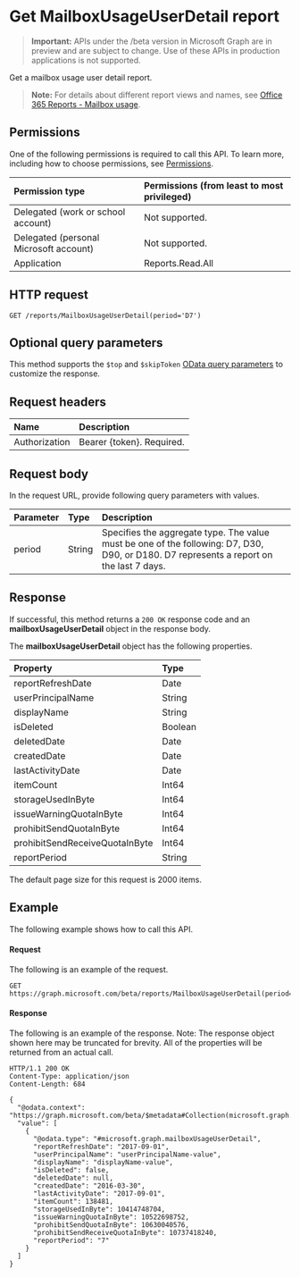 # Get MailboxUsageUserDetail report

> **Important:** APIs under the /beta version in Microsoft Graph are in preview and are subject to change. Use of these APIs in production applications is not supported.

Get a mailbox usage user detail report.

> **Note:** For details about different report views and names, see [Office 365 Reports - Mailbox usage](https://support.office.com/client/Mailbox-usage-beffbe01-ce2d-4614-9ae5-7898868e2729).

## Permissions

One of the following permissions is required to call this API. To learn more, including how to choose permissions, see [Permissions](../../../concepts/permissions_reference.md).

| Permission type                        | Permissions (from least to most privileged) |
| :------------------------------------- | :--------------------------------------- |
| Delegated (work or school account)     | Not supported.                           |
| Delegated (personal Microsoft account) | Not supported.                           |
| Application                            | Reports.Read.All                         |

## HTTP request

<!-- { "blockType": "ignored" } -->

```http
GET /reports/MailboxUsageUserDetail(period='D7')
```

## Optional query parameters

This method supports the `$top` and `$skipToken` [OData query parameters](../../../concepts/query_parameters.md) to customize the response.

## Request headers

| Name          | Description               |
| :------------ | :------------------------ |
| Authorization | Bearer {token}. Required. |

## Request body

In the request URL, provide following query parameters with values.

| Parameter | Type   | Description                              |
| :-------- | :----- | :--------------------------------------- |
| period    | String | Specifies the aggregate type. The value must be one of the following: D7, D30, D90, or D180. D7 represents a report on the last 7 days. |

## Response

If successful, this method returns a `200 OK` response code and an **mailboxUsageUserDetail** object in the response body.

The **mailboxUsageUserDetail** object has the following properties.

| Property                       | Type    |
| :----------------------------- | :------ |
| reportRefreshDate              | Date    |
| userPrincipalName              | String  |
| displayName                    | String  |
| isDeleted                      | Boolean |
| deletedDate                    | Date    |
| createdDate                    | Date    |
| lastActivityDate               | Date    |
| itemCount                      | Int64   |
| storageUsedInByte              | Int64   |
| issueWarningQuotaInByte        | Int64   |
| prohibitSendQuotaInByte        | Int64   |
| prohibitSendReceiveQuotaInByte | Int64   |
| reportPeriod                   | String  |

The default page size for this request is 2000 items.

## Example

The following example shows how to call this API.

#### Request

The following is an example of the request.

```http
GET https://graph.microsoft.com/beta/reports/MailboxUsageUserDetail(period='D7')
```

#### Response

The following is an example of the response.
Note: The response object shown here may be truncated for brevity. All of the properties will be returned from an actual call.

```http
HTTP/1.1 200 OK
Content-Type: application/json
Content-Length: 684

{
  "@odata.context": "https://graph.microsoft.com/beta/$metadata#Collection(microsoft.graph.mailboxUsageUserDetail)", 
  "value": [
    {
      "@odata.type": "#microsoft.graph.mailboxUsageUserDetail", 
      "reportRefreshDate": "2017-09-01", 
      "userPrincipalName": "userPrincipalName-value", 
      "displayName": "displayName-value", 
      "isDeleted": false, 
      "deletedDate": null, 
      "createdDate": "2016-03-30", 
      "lastActivityDate": "2017-09-01", 
      "itemCount": 138481, 
      "storageUsedInByte": 10414748704, 
      "issueWarningQuotaInByte": 10522698752, 
      "prohibitSendQuotaInByte": 10630040576, 
      "prohibitSendReceiveQuotaInByte": 10737418240, 
      "reportPeriod": "7"
    }
  ]
}
```
